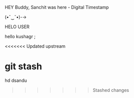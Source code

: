 HEY Buddy, Sanchit was here - Digital Timestamp 


(•ˇ‿ˇ•)-→

HELO USER


hello kushagr ;

<<<<<<< Updated upstream

git stash
=======
hd
dsandu
>>>>>>> Stashed changes
